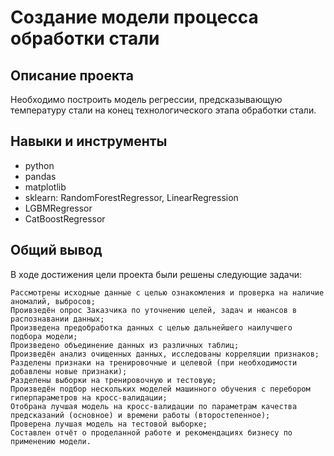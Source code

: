 # Создание модели процесса обработки стали

## Описание проекта
Необходимо построить модель регрессии, предсказывающую температуру стали на конец технологического этапа обработки стали.

## Навыки и инструменты
* python 
* pandas
* matplotlib
* sklearn: RandomForestRegressor, LinearRegression
* LGBMRegressor
* CatBoostRegressor 

## Общий вывод

В ходе достижения цели проекта были решены следующие задачи:

    Рассмотрены исходные данные с целью ознакомления и проверка на наличие аномалий, выбросов;
    Проивзедён опрос Заказчика по уточнению целей, задач и нюансов в распознавании данных;
    Произведена предобработка данных с целью дальнейшего наилучшего подбора модели;
    Произведено объединение данных из различных таблиц;
    Произведён анализ очищенных данных, исследованы корреляции признаков;
    Разделены признаки на тренировочные и целевой (при необходимости добавлены новые признаки);
    Разделены выборки на тренировочную и тестовую;
    Произведён подбор нескольких моделей машинного обучения с перебором гиперпараметров на кросс-валидации;
    Отобрана лучшая модель на кросс-валидации по параметрам качества предсказаний (основное) и времени работы (второстепенное);
    Проверена лучшая модель на тестовой выборке;
    Составлен отчёт о проделанной работе и рекомендациях бизнесу по применению модели.
